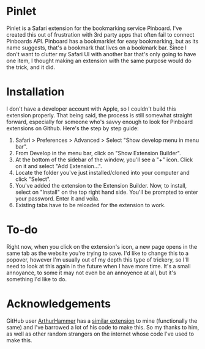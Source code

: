 # Pinlet

Pinlet is a Safari extension for the bookmarking service Pinboard. I've created this out of frustration with 3rd party apps that often fail to connect Pinboards API. Pinboard has a bookmarklet for easy bookmarking, but as its name suggests, that's a bookmark that lives on a bookmark bar. Since I don't want to clutter my Safari UI with another bar that's only going to have one item, I thought making an extension with the same purpose would do the trick, and it did.

# Installation

I don't have a developer account with Apple, so I couldn't build this extension properly. That being said, the process is still somewhat straight forward, especially for someone who's savvy enough to look for Pinboard extensions on Github. Here's the step by step guide:

1. Safari > Preferences > Advanced > Select "Show develop menu in menu bar".
2. From Develop in the menu bar, click on "Show Extension Builder".
3. At the bottom of the sidebar of the window, you'll see a "+" icon. Click on it and select "Add Extension...".
4. Locate the folder you've just installed/cloned into your computer and click "Select".
5. You've added the extension to the Extension Builder. Now, to install, select on "Install" on the top right hand side. You'll be prompted to enter your password. Enter it and voila.
6. Existing tabs have to be reloaded for the extension to work.

# To-do

Right now, when you click on the extension's icon, a new page opens in the same tab as the website you're trying to save. I'd like to change this to a popover, however I'm usually out of my depth this type of trickery, so I'll need to look at this again in the future when I have more time. It's a small annoyance, to some it may not even be an annoyence at all, but it's something I'd like to do.

# Acknowledgements

GitHub user [ArthurHammer](https://github.com/arthurhammer) has a [similar extension](https://github.com/arthurhammer/pinboard-safariextension) to mine (functionally the same) and I've barrowed a lot of his code to make this. So my thanks to him, as well as other random strangers on the internet whose code I've used to make this.